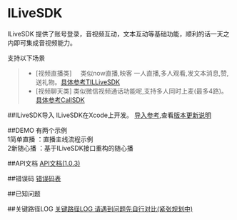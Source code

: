 # ILiveSDK
ILiveSDK 提供了账号登录，音视频互动，文本互动等基础功能，顺利的话一天之内即可集成音视频能力。

支持以下场景     
>* [视频直播类]
     类似now直播,映客 一人直播,多人观看,发文本消息,赞,送礼物。[具体参考TILLiveSDK](https://github.com/zhaoyang21cn/ILiveSDK_iOS_Demos/blob/master/TILLiveSDK-README.md)
>* [视频聊天类]
     类似微信视频通话功能呢,支持多人同时上麦(最多4路)。[具体参考CallSDK](https://github.com/zhaoyang21cn/CallSDK_iOS_Demo/blob/master/TILCallSDK-README.md)

##ILiveSDK导入
ILiveSDK在Xcode上开发。
[导入参考](https://github.com/zhaoyang21cn/ILiveSDK_iOS_Demos/blob/master/ILiveSDK-README.md),查看[版本更新说明](https://github.com/zhaoyang21cn/ILiveSDK_iOS_Demos/blob/master/doc/ILiveSDK_ChangeList.md)



            
##DEMO
有两个示例 <br />
1简单直播 ：直播主线流程示例  <br />
2新随心播 ：基于ILiveSDK接口重构的随心播   

##API文档
[API文档(1.0.3)](https://zhaoyang21cn.github.io/ilivesdk_help/ios_help/)

##错误码
[错误码表](https://github.com/zhaoyang21cn/ILiveSDK_Android_Demos/blob/master/doc/ILiveSDK/error.md)

##已知问题

##关键路径LOG
[关键路径LOG 请遇到问题先自行对比(紧张规划中)]()


